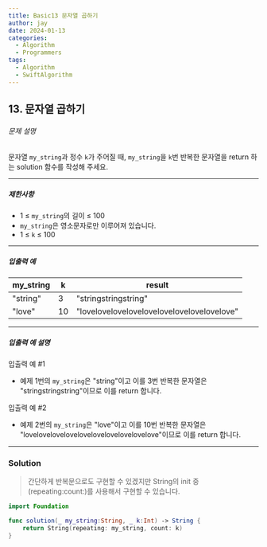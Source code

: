 ```yaml
---
title: Basic13 문자열 곱하기
author: jay
date: 2024-01-13
categories:
  - Algorithm
  - Programmers
tags:
  - Algorithm
  - SwiftAlgorithm
---
```

## 13. 문자열 곱하기

###### 문제 설명

문자열 `my_string`과 정수 `k`가 주어질 때, `my_string`을 `k`번 반복한 문자열을 return 하는 solution 함수를 작성해 주세요.

---

##### 제한사항

- 1 ≤ `my_string`의 길이 ≤ 100
- `my_string`은 영소문자로만 이루어져 있습니다.
- 1 ≤ `k` ≤ 100

---

##### 입출력 예

|my_string|k|result|
|---|---|---|
|"string"|3|"stringstringstring"|
|"love"|10|"lovelovelovelovelovelovelovelovelovelove"|

---

##### 입출력 예 설명

입출력 예 #1

- 예제 1번의 `my_string`은 "string"이고 이를 3번 반복한 문자열은 "stringstringstring"이므로 이를 return 합니다.

입출력 예 #2

- 예제 2번의 `my_string`은 "love"이고 이를 10번 반복한 문자열은 "lovelovelovelovelovelovelovelovelovelove"이므로 이를 return 합니다.

---

### Solution 

>간단하게 반복문으로도 구현할 수 있겠지만 String의 init 중 (repeating:count:)를 사용해서 구현할 수 있습니다.

```swift 
import Foundation

func solution(_ my_string:String, _ k:Int) -> String {
    return String(repeating: my_string, count: k)
}
```
